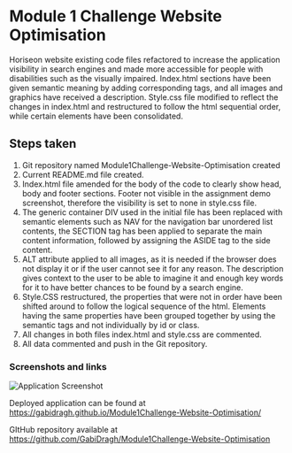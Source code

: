 # Module 1 Challenge Website Optimisation

Horiseon website existing code files refactored to increase the application visibility in search engines and made more accessible for people with disabilities such as the visually impaired. Index.html sections have been given semantic meaning by adding corresponding tags, and all images and graphics have received a description. Style.css file modified to reflect the changes in index.html and restructured to follow the html sequential order, while certain elements have been consolidated. 

## Steps taken

1. Git repository named Module1Challenge-Website-Optimisation created 
2. Current README.md file created.
3. Index.html file amended for the body of the code to clearly show head, body and footer sections. Footer not visible in the assignment demo screenshot, therefore the visibility is set to none in style.css file.
4. The generic container DIV used in the initial file has been replaced with semantic elements such as NAV for the navigation bar unordered list contents, the SECTION tag has been applied to separate the main content information, followed by assigning the ASIDE tag to the side content. 
5. ALT attribute applied to all images, as it is needed if the browser does not display it or if the user cannot see it for any reason. The description gives context to the user to be able to imagine it and enough key words for it to have better chances to be found by a search engine.
6. Style.CSS restructured, the properties that were not in order have been shifted around to follow the logical sequence of the html. Elements having the same properties have been grouped together by using the semantic tags and not individually by id or class. 
7. All changes in both files index.html and style.css are commented.
8. All data commented and push in the Git repository.


### Screenshots and links

![Application Screenshot](screencapture-gabidragh-github-io-Module1Challenge-Website-Optimisation-2023-12-03-02_01_56.png?raw=true "Application Screenshot")

Deployed application can be found at https://gabidragh.github.io/Module1Challenge-Website-Optimisation/

GItHub repository available at https://github.com/GabiDragh/Module1Challenge-Website-Optimisation